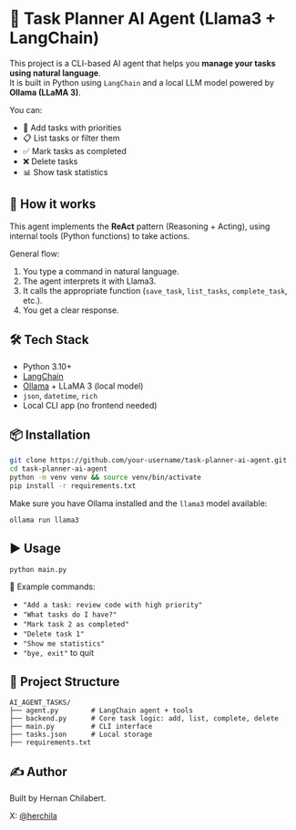 # 🤖 Task Planner AI Agent (Llama3 + LangChain)

This project is a CLI-based AI agent that helps you **manage your tasks using natural language**.  
It is built in Python using `LangChain` and a local LLM model powered by **Ollama (LLaMA 3)**.

You can:
- 📝 Add tasks with priorities
- 📋 List tasks or filter them
- ✅ Mark tasks as completed
- ❌ Delete tasks
- 📊 Show task statistics

## 🚀 How it works

This agent implements the **ReAct** pattern (Reasoning + Acting), using internal tools (Python functions) to take actions.

General flow:
1. You type a command in natural language.
2. The agent interprets it with Llama3.
3. It calls the appropriate function (`save_task`, `list_tasks`, `complete_task`, etc.).
4. You get a clear response.

## 🛠️ Tech Stack

- Python 3.10+
- [LangChain](https://www.langchain.com/)
- [Ollama](https://ollama.com/) + LLaMA 3 (local model)
- `json`, `datetime`, `rich`
- Local CLI app (no frontend needed)

## 📦 Installation

```bash
git clone https://github.com/your-username/task-planner-ai-agent.git
cd task-planner-ai-agent
python -m venv venv && source venv/bin/activate
pip install -r requirements.txt
```

Make sure you have Ollama installed and the `llama3` model available:

```bash
ollama run llama3
```

## ▶️ Usage

```bash
python main.py
```

🧠 Example commands:

- `"Add a task: review code with high priority"`
- `"What tasks do I have?"`
- `"Mark task 2 as completed"`
- `"Delete task 1"`
- `"Show me statistics"`
- `"bye, exit"` to quit

## 📁 Project Structure

```
AI_AGENT_TASKS/
├── agent.py        # LangChain agent + tools
├── backend.py      # Core task logic: add, list, complete, delete
├── main.py         # CLI interface
├── tasks.json      # Local storage
├── requirements.txt
```

## ✍️ Author

Built by Hernan Chilabert.

X: [@herchila](https://x.com/herchila)
